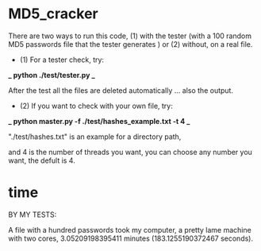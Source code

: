 # MD5_cracker

There are two ways to run this code, (1) with the tester (with a 100 random MD5 passwords file that the tester generates ) or (2) without, on a real file.

- (1) For a tester check, try:

**_ python ./test/tester.py _**

After the test all the files are deleted automatically ... also the output.

- (2) If you want to check with your own file, try:

**_ python master.py -f ./test/hashes_example.txt -t 4 _**

"./test/hashes.txt" is an example for a directory path,

and 4 is the number of threads you want, you can choose any number you want, the defult is 4.

# time

BY MY TESTS:

A file with a hundred passwords took my computer, a pretty lame machine with two cores, 3.05209198395411 minutes (183.1255190372467 seconds).
